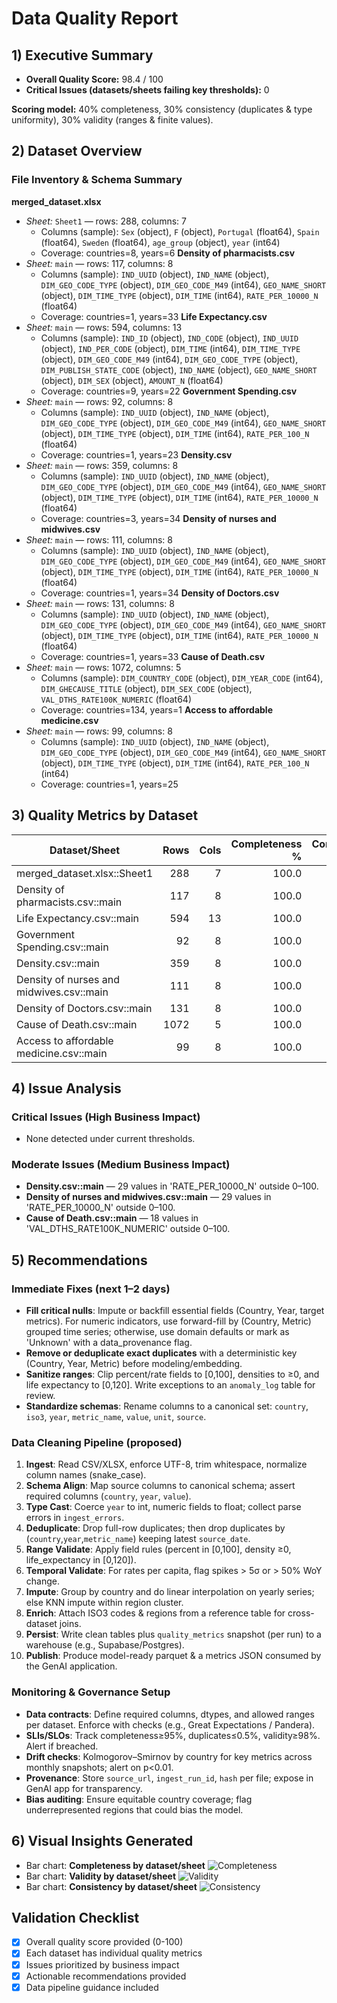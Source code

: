 # Data Quality Report

## 1) Executive Summary
- **Overall Quality Score:** 98.4 / 100
- **Critical Issues (datasets/sheets failing key thresholds):** 0

**Scoring model:** 40% completeness, 30% consistency (duplicates & type uniformity), 30% validity (ranges & finite values).

## 2) Dataset Overview
### File Inventory & Schema Summary
**merged_dataset.xlsx**
- *Sheet:* `Sheet1` — rows: 288, columns: 7
  - Columns (sample): `Sex` (object), `F` (object), `Portugal` (float64), `Spain` (float64), `Sweden` (float64), `age_group` (object), `year` (int64)
  - Coverage: countries=8, years=6
**Density of pharmacists.csv**
- *Sheet:* `main` — rows: 117, columns: 8
  - Columns (sample): `IND_UUID` (object), `IND_NAME` (object), `DIM_GEO_CODE_TYPE` (object), `DIM_GEO_CODE_M49` (int64), `GEO_NAME_SHORT` (object), `DIM_TIME_TYPE` (object), `DIM_TIME` (int64), `RATE_PER_10000_N` (float64)
  - Coverage: countries=1, years=33
**Life Expectancy.csv**
- *Sheet:* `main` — rows: 594, columns: 13
  - Columns (sample): `IND_ID` (object), `IND_CODE` (object), `IND_UUID` (object), `IND_PER_CODE` (object), `DIM_TIME` (int64), `DIM_TIME_TYPE` (object), `DIM_GEO_CODE_M49` (int64), `DIM_GEO_CODE_TYPE` (object), `DIM_PUBLISH_STATE_CODE` (object), `IND_NAME` (object), `GEO_NAME_SHORT` (object), `DIM_SEX` (object), `AMOUNT_N` (float64)
  - Coverage: countries=9, years=22
**Government Spending.csv**
- *Sheet:* `main` — rows: 92, columns: 8
  - Columns (sample): `IND_UUID` (object), `IND_NAME` (object), `DIM_GEO_CODE_TYPE` (object), `DIM_GEO_CODE_M49` (int64), `GEO_NAME_SHORT` (object), `DIM_TIME_TYPE` (object), `DIM_TIME` (int64), `RATE_PER_100_N` (float64)
  - Coverage: countries=1, years=23
**Density.csv**
- *Sheet:* `main` — rows: 359, columns: 8
  - Columns (sample): `IND_UUID` (object), `IND_NAME` (object), `DIM_GEO_CODE_TYPE` (object), `DIM_GEO_CODE_M49` (int64), `GEO_NAME_SHORT` (object), `DIM_TIME_TYPE` (object), `DIM_TIME` (int64), `RATE_PER_10000_N` (float64)
  - Coverage: countries=3, years=34
**Density of nurses and midwives.csv**
- *Sheet:* `main` — rows: 111, columns: 8
  - Columns (sample): `IND_UUID` (object), `IND_NAME` (object), `DIM_GEO_CODE_TYPE` (object), `DIM_GEO_CODE_M49` (int64), `GEO_NAME_SHORT` (object), `DIM_TIME_TYPE` (object), `DIM_TIME` (int64), `RATE_PER_10000_N` (float64)
  - Coverage: countries=1, years=34
**Density of Doctors.csv**
- *Sheet:* `main` — rows: 131, columns: 8
  - Columns (sample): `IND_UUID` (object), `IND_NAME` (object), `DIM_GEO_CODE_TYPE` (object), `DIM_GEO_CODE_M49` (int64), `GEO_NAME_SHORT` (object), `DIM_TIME_TYPE` (object), `DIM_TIME` (int64), `RATE_PER_10000_N` (float64)
  - Coverage: countries=1, years=33
**Cause of Death.csv**
- *Sheet:* `main` — rows: 1072, columns: 5
  - Columns (sample): `DIM_COUNTRY_CODE` (object), `DIM_YEAR_CODE` (int64), `DIM_GHECAUSE_TITLE` (object), `DIM_SEX_CODE` (object), `VAL_DTHS_RATE100K_NUMERIC` (float64)
  - Coverage: countries=134, years=1
**Access to affordable medicine.csv**
- *Sheet:* `main` — rows: 99, columns: 8
  - Columns (sample): `IND_UUID` (object), `IND_NAME` (object), `DIM_GEO_CODE_TYPE` (object), `DIM_GEO_CODE_M49` (int64), `GEO_NAME_SHORT` (object), `DIM_TIME_TYPE` (object), `DIM_TIME` (int64), `RATE_PER_100_N` (int64)
  - Coverage: countries=1, years=25

## 3) Quality Metrics by Dataset
| Dataset/Sheet | Rows | Cols | Completeness % | Consistency % | Validity % | Quality Score | Duplicates % |
|---|---:|---:|---:|---:|---:|---:|---:|
| merged_dataset.xlsx::Sheet1 | 288 | 7 | 100.0 | 100.0 | 100.0 | 100.0 | 0.0 |
| Density of pharmacists.csv::main | 117 | 8 | 100.0 | 100.0 | 100.0 | 100.0 | 0.0 |
| Life Expectancy.csv::main | 594 | 13 | 100.0 | 100.0 | 100.0 | 100.0 | 0.0 |
| Government Spending.csv::main | 92 | 8 | 100.0 | 100.0 | 100.0 | 100.0 | 0.0 |
| Density.csv::main | 359 | 8 | 100.0 | 100.0 | 90.0 | 97.0 | 0.0 |
| Density of nurses and midwives.csv::main | 111 | 8 | 100.0 | 100.0 | 90.0 | 97.0 | 0.0 |
| Density of Doctors.csv::main | 131 | 8 | 100.0 | 100.0 | 100.0 | 100.0 | 0.0 |
| Cause of Death.csv::main | 1072 | 5 | 100.0 | 100.0 | 90.0 | 97.0 | 0.0 |
| Access to affordable medicine.csv::main | 99 | 8 | 100.0 | 100.0 | 100.0 | 100.0 | 0.0 |

## 4) Issue Analysis
### Critical Issues (High Business Impact)
- None detected under current thresholds.

### Moderate Issues (Medium Business Impact)
- **Density.csv::main** — 29 values in 'RATE_PER_10000_N' outside 0–100.
- **Density of nurses and midwives.csv::main** — 29 values in 'RATE_PER_10000_N' outside 0–100.
- **Cause of Death.csv::main** — 18 values in 'VAL_DTHS_RATE100K_NUMERIC' outside 0–100.

## 5) Recommendations
### Immediate Fixes (next 1–2 days)
- **Fill critical nulls**: Impute or backfill essential fields (Country, Year, target metrics). For numeric indicators, use forward-fill by (Country, Metric) grouped time series; otherwise, use domain defaults or mark as 'Unknown' with a data_provenance flag.
- **Remove or deduplicate exact duplicates** with a deterministic key (Country, Year, Metric) before modeling/embedding.
- **Sanitize ranges**: Clip percent/rate fields to [0,100], densities to ≥0, and life expectancy to [0,120]. Write exceptions to an `anomaly_log` table for review.
- **Standardize schemas**: Rename columns to a canonical set: `country`, `iso3`, `year`, `metric_name`, `value`, `unit`, `source`.

### Data Cleaning Pipeline (proposed)
1. **Ingest**: Read CSV/XLSX, enforce UTF-8, trim whitespace, normalize column names (snake_case).
2. **Schema Align**: Map source columns to canonical schema; assert required columns (`country`, `year`, `value`).
3. **Type Cast**: Coerce `year` to int, numeric fields to float; collect parse errors in `ingest_errors`.
4. **Deduplicate**: Drop full-row duplicates; then drop duplicates by (`country`,`year`,`metric_name`) keeping latest `source_date`.
5. **Range Validate**: Apply field rules (percent in [0,100], density ≥0, life_expectancy in [0,120]).
6. **Temporal Validate**: For rates per capita, flag spikes > 5σ or > 50% WoY change.
7. **Impute**: Group by country and do linear interpolation on yearly series; else KNN impute within region cluster.
8. **Enrich**: Attach ISO3 codes & regions from a reference table for cross-dataset joins.
9. **Persist**: Write clean tables plus `quality_metrics` snapshot (per run) to a warehouse (e.g., Supabase/Postgres).
10. **Publish**: Produce model-ready parquet & a metrics JSON consumed by the GenAI application.

### Monitoring & Governance Setup
- **Data contracts**: Define required columns, dtypes, and allowed ranges per dataset. Enforce with checks (e.g., Great Expectations / Pandera).
- **SLIs/SLOs**: Track completeness≥95%, duplicates≤0.5%, validity≥98%. Alert if breached.
- **Drift checks**: Kolmogorov–Smirnov by country for key metrics across monthly snapshots; alert on p<0.01.
- **Provenance**: Store `source_url`, `ingest_run_id`, `hash` per file; expose in GenAI app for transparency.
- **Bias auditing**: Ensure equitable country coverage; flag underrepresented regions that could bias the model.

## 6) Visual Insights Generated
- Bar chart: **Completeness by dataset/sheet** ![Completeness](completeness_by_dataset.png)
- Bar chart: **Validity by dataset/sheet** ![Validity](validity_by_dataset.png)
- Bar chart: **Consistency by dataset/sheet** ![Consistency](consistency_by_dataset.png)

## Validation Checklist
- [x] Overall quality score provided (0-100)
- [x] Each dataset has individual quality metrics
- [x] Issues prioritized by business impact
- [x] Actionable recommendations provided
- [x] Data pipeline guidance included
